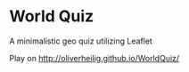 World Quiz
==========

A minimalistic geo quiz utilizing Leaflet

Play on http://oliverheilig.github.io/WorldQuiz/
